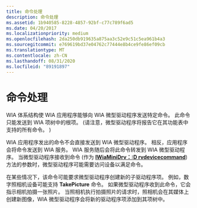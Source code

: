 ```yaml
---
title: 命令处理
description: 命令处理
ms.assetid: 1b940585-8228-4857-92bf-c77c789f6ad5
ms.date: 04/20/2017
ms.localizationpriority: medium
ms.openlocfilehash: 2da250db919635a875aa3c52e9c51c5ea961b4a3
ms.sourcegitcommit: e769619bd37e04762c77444e8b4ce9fe86ef09cb
ms.translationtype: MT
ms.contentlocale: zh-CN
ms.lasthandoff: 08/31/2020
ms.locfileid: "89191897"
---
```

# <a name="command-handling"></a>命令处理





WIA 体系结构使 WIA 应用程序能够向 WIA 微型驱动程序发送特定命令。 此命令只能发送到 WIA 项树中的根项。  (请注意，微型驱动程序将报告它在其功能表中支持的所有命令。 ) 

WIA 应用程序发出的命令不会直接发送到 WIA 微型驱动程序。 相反，应用程序会将命令发送到 WIA 服务。 WIA 服务随后会将此命令转发到 WIA 微型驱动程序。 当微型驱动程序接收到命令 (作为 [**IWiaMiniDrv：:D rvdevicecommand**](/windows-hardware/drivers/ddi/wiamindr_lh/nf-wiamindr_lh-iwiaminidrv-drvdevicecommand)) 方法的参数时，微型驱动程序可能需要访问设备以满足命令。

在某些情况下，该命令可能要求微型驱动程序创建新的子驱动程序项。 例如，数字照相机设备可能支持 **TakePicture** 命令。 如果微型驱动程序收到此命令，它会指示相机拍摄一张照片。 当照相机执行拍摄照片的请求时，照相机会在其媒体上创建新图像，WIA 微型驱动程序会将新的驱动程序项添加到其项树中。

 

